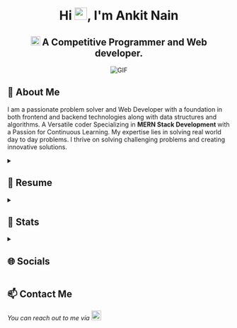 <h1 align="center">Hi <img src="https://github.com/TheDudeThatCode/TheDudeThatCode/blob/master/Assets/Hi.gif" width="28px"/>, I'm Ankit Nain</h2>
<h2 align="center">
  <img src="https://komarev.com/ghpvc/?username=07nainankit&color=dc143c&style=for-the-badge" alt="Profile Views" style="height:21px;">
A Competitive Programmer and Web developer.

</h3>

<div align="center">
 <img alt="GIF" src="https://media4.giphy.com/media/11KzOet1ElBDz2/giphy.gif?cid=6c09b952ufa3xxbbm0mpuadm2zaik3wjp4m9luz2ly0lyz8d&ep=v1_internal_gif_by_id&rid=giphy.gif&ct=g" />
</div>

## 📙 About Me

I am a passionate problem solver and Web Developer with a foundation in both frontend and backend technologies along with data structures and algorithms. A Versatile coder Specializing in <strong>MERN Stack Development </strong> with a Passion for Continuous Learning. My expertise lies in solving real world day to day problems. I thrive on solving challenging problems and creating innovative solutions.

<details>
 <summary><h2> 📝 Resume</h2></summary>
 
 <details>
  <summary><h4> 🎓 Academics</h2></summary>
  <span><img src="https://img.shields.io/badge/BTECH-DTU_ECE'25-1877F2?style=for-the-badge"></span>
  <span><img src="https://img.shields.io/badge/GPA-8.19/10.0-EFEEE9?style=for-the-badge"></span>
</details>
  
<details>
  <summary><h4> 🧑🏻‍💻 Coding Handles</h2></summary>
  
  [![LeetCode](https://img.shields.io/badge/LeetCode-000000?style=for-the-badge&logo=LeetCode&logoColor=#d16c06)](https://www.leetcode.com/anain829)
  [![Codeforces](https://img.shields.io/badge/Codeforces-445f9d?style=for-the-badge&logo=Codeforces&logoColor=white)](https://codeforces.com/profile/anain829)
  [![GeeksForGeeks](https://img.shields.io/badge/GeeksforGeeks-gray?style=for-the-badge&logo=geeksforgeeks&logoColor=35914c)](https://auth.geeksforgeeks.org/user/anain829/)
  [![CodeChef](https://img.shields.io/badge/CodeChef-%23964B00.svg?style=for-the-badge&logo=CodeChef&logoColor=white)](https://www.codechef.com/users/anain829)
</details>


<details>
  <summary><h4> 🛠️ Tech Stack</h2></summary>

  #### Languages
  ![C](https://img.shields.io/badge/c-%2300599C.svg?style=for-the-badge&logo=c&logoColor=white) 
  ![C++](https://img.shields.io/badge/c++-%2300599C.svg?style=for-the-badge&logo=c%2B%2B&logoColor=white)  
  ![Java](https://img.shields.io/badge/java-%23ED8B00.svg?style=for-the-badge&logo=java&logoColor=white) 
  ![JavaScript](https://img.shields.io/badge/javascript-%23323330.svg?style=for-the-badge&logo=javascript&logoColor=%23F7DF1E) 
  ![Typescript](https://img.shields.io/badge/TypeScript-007ACC?style=for-the-badge&logo=typescript&logoColor=white)
  ![Python](https://img.shields.io/badge/python-3670A0?style=for-the-badge&logo=python&logoColor=ffdd54) 
  ![CSS3](https://img.shields.io/badge/css3-%231572B6.svg?style=for-the-badge&logo=css3&logoColor=white) 
  ![HTML5](https://img.shields.io/badge/html5-%23E34F26.svg?style=for-the-badge&logo=html5&logoColor=white)

  #### Libraries/Frameworks
  ![Bootstrap](https://img.shields.io/badge/bootstrap-%23563D7C.svg?style=for-the-badge&logo=bootstrap&logoColor=white) 
  ![TailwindCSS](https://img.shields.io/badge/tailwindcss-%2338B2AC.svg?style=for-the-badge&logo=tailwind-css&logoColor=white) 
  ![React](https://img.shields.io/badge/react-%2320232a.svg?style=for-the-badge&logo=react&logoColor=%2361DAFB) 
  ![Express.js](https://img.shields.io/badge/threejs-black?style=for-the-badge&logo=three.js&logoColor=white) 
  ![MySQL](https://img.shields.io/badge/mysql-%2300f.svg?style=for-the-badge&logo=mysql&logoColor=white) 
  ![MongoDB](https://img.shields.io/badge/MongoDB-%234ea94b.svg?style=for-the-badge&logo=mongodb&logoColor=white) 

  #### Deployment
  ![Netlify](https://img.shields.io/badge/netlify-%23000000.svg?style=for-the-badge&logo=netlify&logoColor=#00C7B7) 
  ![Heroku](https://img.shields.io/badge/heroku-%23430098.svg?style=for-the-badge&logo=heroku&logoColor=white) 
  ![Vercel](https://img.shields.io/badge/vercel-%23000000.svg?style=for-the-badge&logo=vercel&logoColor=white) 

</details>

<details>
  <summary><h4> 💡 Projects</h2></summary>

  #### <a href="https://github.com/07nainankit/Job-App">Job Track</a>
   
  - Created a full stack MERN application to tackle the problem of keeping track of job's applied and their status.. 
  - **Impact:** Maximized productivity in overall Job application process.

  #### <a href="https://github.com/07nainankit/CF-Problem-Find">CF Problem Finder</a>

  - Developed a React web-app to help competitive programmers to get access to their or any other user's solved problem based on different rating ranges.
    
  #### <a href="https://github.com/07nainankit/Book-Store">Book Store</a>
   
  - This was a learning based MERN Stack project to understand about frontend, backend and databases.
  - It helped me to not only understand and implement MERN Stack but also to develop a website that helps to store details about books.
  - (Frontend - React routing, useStates, Hooks, axios for communication)
  - (Backend - Data modling, api calling, data fetching from database, cors policy, crud operations).
</details>

</details>


<details>
  <summary><h2> 🎯 Stats</h2></summary>

  ### Leetcode
  <div align="center">
 
  ![LeetCode Stats](https://leetcode.card.workers.dev/anain829?theme=auto&font=baloo&extension=null)
 
  </div>


  ### Codeforces
  <div align="center">
 
  ![Codeforces Stats](https://codeforces-readme-stats.vercel.app/api/card?username=anain829)
 
  </div>
  
</details>

<details>
  <summary><h2> 🌐 Socials</h2></summary>
  
  [![LinkedIn](https://img.shields.io/badge/LinkedIn-0077B5?style=for-the-badge&logo=linkedin&logoColor=white)](https://linkedin.com/in/ankit-nain) 
</details>

## 📫 Contact Me

<p> 
 <i>You can reach out to me via</i> 
 <a href="mailto:contact.anain829@gmail.com">
     <img src="https://img.shields.io/badge/Gmail-D14836?style=for-the-badge&logo=gmail&logoColor=white" height="22" alt="Email">
</a>
</p>
 
